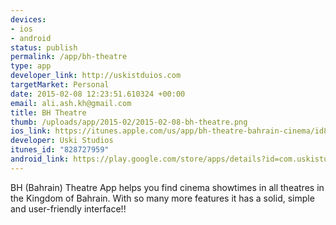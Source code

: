 ```yaml
--- 
devices: 
- ios
- android
status: publish
permalink: /app/bh-theatre
type: app
developer_link: http://uskistduios.com
targetMarket: Personal
date: 2015-02-08 12:23:51.610324 +00:00
email: ali.ash.kh@gmail.com
title: BH Theatre
thumb: /uploads/app/2015-02/2015-02-08-bh-theatre.png
ios_link: https://itunes.apple.com/us/app/bh-theatre-bahrain-cinema/id828727959?mt=8
developer: Uski Studios
itunes_id: "828727959"
android_link: https://play.google.com/store/apps/details?id=com.uskistudios.bhtheatre
---
```


BH (Bahrain) Theatre App helps you find cinema showtimes in all theatres in the Kingdom of Bahrain. With so many more features it has a solid, simple and user-friendly interface!!
